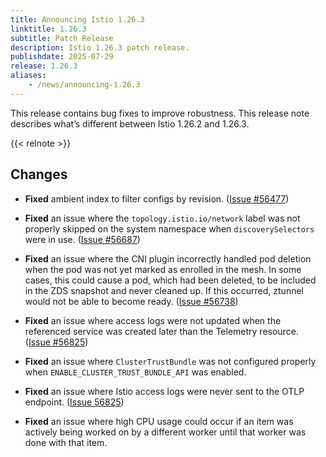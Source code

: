 ```yaml
---
title: Announcing Istio 1.26.3
linktitle: 1.26.3
subtitle: Patch Release
description: Istio 1.26.3 patch release.
publishdate: 2025-07-29
release: 1.26.3
aliases:
    - /news/announcing-1.26.3
---
```


This release contains bug fixes to improve robustness. This release note describes what’s different between Istio 1.26.2 and 1.26.3.

{{< relnote >}}

## Changes

- **Fixed** ambient index to filter configs by revision.
  ([Issue #56477](https://github.com/istio/istio/issues/56477))

- **Fixed** an issue where the `topology.istio.io/network` label was not properly skipped on the system namespace when `discoverySelectors` were in use.
  ([Issue #56687](https://github.com/istio/istio/issues/56687))

- **Fixed** an issue where the CNI plugin incorrectly handled pod deletion when the pod was not yet marked as enrolled in the mesh. In some cases, this could cause a pod, which had been deleted, to be included in the ZDS snapshot and never cleaned up. If this occurred, ztunnel would not be able to become ready.  ([Issue #56738](https://github.com/istio/istio/issues/56738))

- **Fixed** an issue where access logs were not updated when the referenced service was created later than the Telemetry resource.  ([Issue #56825](https://github.com/istio/istio/issues/56825))

- **Fixed** an issue where `ClusterTrustBundle` was not configured properly when `ENABLE_CLUSTER_TRUST_BUNDLE_API` was enabled.

- **Fixed** an issue where Istio access logs were never sent to the OTLP endpoint.  ([Issue 56825](https://github.com/istio/istio/issues/56825))

- **Fixed** an issue where high CPU usage could occur if an item was actively being worked on by a different worker until that worker was done with that item.
